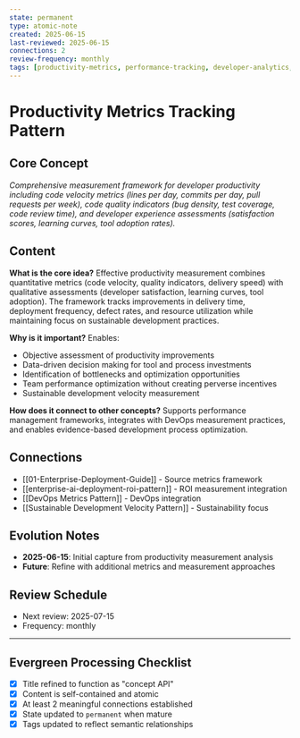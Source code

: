 ```yaml
---
state: permanent
type: atomic-note
created: 2025-06-15
last-reviewed: 2025-06-15
connections: 2
review-frequency: monthly
tags: [productivity-metrics, performance-tracking, developer-analytics, kpi-measurement]
---
```

# Productivity Metrics Tracking Pattern

## Core Concept

*Comprehensive measurement framework for developer productivity including code velocity metrics (lines per day, commits per day, pull requests per week), code quality indicators (bug density, test coverage, code review time), and developer experience assessments (satisfaction scores, learning curves, tool adoption rates).*

## Content

**What is the core idea?**
Effective productivity measurement combines quantitative metrics (code velocity, quality indicators, delivery speed) with qualitative assessments (developer satisfaction, learning curves, tool adoption). The framework tracks improvements in delivery time, deployment frequency, defect rates, and resource utilization while maintaining focus on sustainable development practices.

**Why is it important?**
Enables:
- Objective assessment of productivity improvements
- Data-driven decision making for tool and process investments
- Identification of bottlenecks and optimization opportunities
- Team performance optimization without creating perverse incentives
- Sustainable development velocity measurement

**How does it connect to other concepts?**
Supports performance management frameworks, integrates with DevOps measurement practices, and enables evidence-based development process optimization.

## Connections

- [[01-Enterprise-Deployment-Guide]] - Source metrics framework
- [[enterprise-ai-deployment-roi-pattern]] - ROI measurement integration
- [[DevOps Metrics Pattern]] - DevOps integration
- [[Sustainable Development Velocity Pattern]] - Sustainability focus

## Evolution Notes

- **2025-06-15**: Initial capture from productivity measurement analysis
- **Future**: Refine with additional metrics and measurement approaches

## Review Schedule

- Next review: 2025-07-15
- Frequency: monthly

---

## Evergreen Processing Checklist

- [x] Title refined to function as "concept API"
- [x] Content is self-contained and atomic
- [x] At least 2 meaningful connections established
- [x] State updated to `permanent` when mature
- [x] Tags updated to reflect semantic relationships